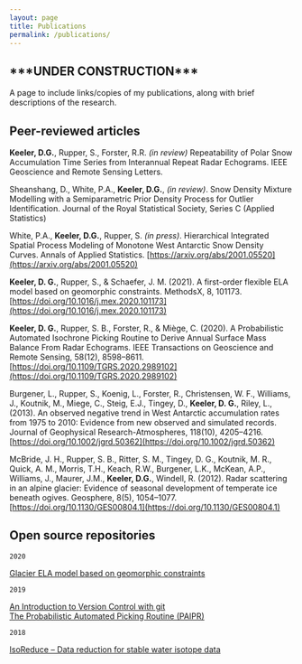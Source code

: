 ```yaml
---
layout: page
title: Publications
permalink: /publications/
---
```


## \*\*\*UNDER CONSTRUCTION\*\*\*

A page to include links/copies of my publications, along with brief descriptions of the research.

## Peer-reviewed articles

**Keeler, D.G.**, Rupper, S., Forster, R.R. *(in review)* Repeatability of Polar Snow Accumulation Time Series from Interannual Repeat Radar Echograms. IEEE Geoscience and Remote Sensing Letters.

Sheanshang, D., White, P.A., **Keeler, D.G.**, *(in review)*. Snow Density Mixture Modelling with a Semiparametric Prior Density Process for Outlier Identification. Journal of the Royal Statistical Society, Series C (Applied Statistics)

White, P.A., **Keeler, D.G.**, Rupper, S. *(in press)*. Hierarchical Integrated Spatial Process Modeling of Monotone West Antarctic Snow Density Curves. Annals of Applied Statistics. [https://arxiv.org/abs/2001.05520](https://arxiv.org/abs/2001.05520)

**Keeler, D. G.**, Rupper, S., & Schaefer, J. M. (2021). A first-order flexible ELA model based on geomorphic constraints. MethodsX, 8, 101173. [https://doi.org/10.1016/j.mex.2020.101173](https://doi.org/10.1016/j.mex.2020.101173)

**Keeler, D. G.**, Rupper, S. B., Forster, R., & Miège, C. (2020). A Probabilistic Automated Isochrone Picking Routine to Derive Annual Surface Mass Balance From Radar Echograms. IEEE Transactions on Geoscience and Remote Sensing, 58(12), 8598–8611. [https://doi.org/10.1109/TGRS.2020.2989102](https://doi.org/10.1109/TGRS.2020.2989102)

Burgener, L., Rupper, S., Koenig, L., Forster, R., Christensen, W. F., Williams, J., Koutnik, M., Miege, C., Steig, E.J., Tingey, D., **Keeler, D. G.**, Riley, L., (2013). An observed negative trend in West Antarctic accumulation rates from 1975 to 2010: Evidence from new observed and simulated records. Journal of Geophysical Research-Atmospheres, 118(10), 4205–4216. [https://doi.org/10.1002/jgrd.50362](https://doi.org/10.1002/jgrd.50362)

McBride, J. H., Rupper, S. B., Ritter, S. M., Tingey, D. G., Koutnik, M. R., Quick, A. M., Morris, T.H., Keach, R.W., Burgener, L.K., McKean, A.P., Williams, J., Maurer, J.M., **Keeler, D.G.**, Windell, R. (2012). Radar scattering in an alpine glacier: Evidence of seasonal development of temperate ice beneath ogives. Geosphere, 8(5), 1054–1077. [https://doi.org/10.1130/GES00804.1](https://doi.org/10.1130/GES00804.1)

## Open source repositories

`2020`

[Glacier ELA model based on geomorphic constraints](https://github.com/durbank/ELA-model)

`2019`

[An Introduction to Version Control with git](https://github.com/UofU-Cryosphere/git-intro) \
[The Probabilistic Automated Picking Routine (PAIPR)](https://github.com/durbank/PAIPR)

`2018`

[IsoReduce – Data reduction for stable water isotope data](https://github.com/UofU-Cryosphere/IsoReduce)